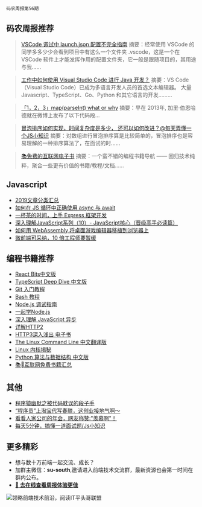 `码农周报第56期`

码农周报推荐
-------


> [VSCode 调试中 launch.json 配置不完全指南](https://www.javascriptc.com/2968.html)
> 摘要：经常使用 VSCode 的同学多多少少会看到项目中有这么一个文件夹 .vscode，这是一个在 VSCode 软件上才能发挥作用的配置文件夹，它一般是跟随项目的，其用途与我……

> [工作中如何使用 Visual Studio Code 进行 Java 开发？](https://www.javascriptc.com/2689.html)
> 摘要：VS Code（Visual Studio Code）已成为多语言开发人员的首选文本编辑器。 大量 Javascript、TypeScript、Go、Python 和其它语言的开发………

> [「1，2，3」map(parseInt) what or why](https://www.javascriptc.com/interview-tips/zh_cn/javascript/array-map-parseint-why/)
> 摘要：早在 2013年, 加里·伯恩哈德就在微博上发布了以下代码段…


> [冒泡排序如何实现，时间复杂度是多少， 还可以如何改进？@每天弄懂一个JS小知识](https://www.javascriptc.com/interview-tips/zh_cn/javascript/javascript-array-sort/)
> 摘要：对数组进行冒泡排序算是比较简单的，冒泡排序也是容易理解的一种排序算法了，在面试的时……


> [📚免费的互联网电子书](https://www.javascriptc.com/books-navigation)
> 摘要：一个蛮不错的编程书籍导航 —— 回归技术纯粹，聚合一些更有价值的书籍/教程/文档……


Javascript
-------

+ [2019文章分类汇总](https://mp.weixin.qq.com/s/6m7pA5Gtq8zUPvJQ43ilFg)
+ [如何在 JS 循环中正确使用 async 与 await](https://www.javascriptc.com/3456.html)
+ [一杯茶的时间，上手 Express 框架开发](https://www.javascriptc.com/3170.html)
+ [深入理解JavaScript系列（10）- JavaScript核心（晋级高手必读篇）](https://www.javascriptc.com/3615.html)
+ [如何用 WebAssembly 将桌面游戏编辑器移植到浏览器上](https://www.javascriptc.com/3121.html)
+ [微前端可采纳，10 倍工程师要暂缓](https://www.javascriptc.com/3122.html)


编程书籍推荐
-------

- [React Bits中文版](https://www.javascriptc.com/books/react-bits-cn/)
- [TypeScript Deep Dive 中文版](https://www.javascriptc.com/books/typescript-deep-dive/)
- [Git 入门教程](https://www.javascriptc.com/books/git-tutorial/)
- [Bash 教程](https://www.javascriptc.com/books/bash-tutorial/)
- [Node.js 调试指南](https://www.javascriptc.com/books/node-in-debugging/)
- [一起学Node.js](https://www.javascriptc.com/books/learn-nodejs/)
- [深入理解 JavaScript 异步](https://www.javascriptc.com/books/javascript-async-tutorial/)
- [详解HTTP2](https://www.javascriptc.com/books/http2-explained/)
- [HTTP3深入浅出 电子书](https://www.javascriptc.com/books/http3-explained/)
- [The Linux Command Line 中文翻译版](https://www.javascriptc.com/books/linux-command-line/)
- [Linux 内核揭秘](https://www.javascriptc.com/books/linux-insides-cn/)
- [Python 算法与数据结构 中文版](https://www.javascriptc.com/books/python-data-structure-cn/)
- [📚互联网免费书籍汇总](https://www.javascriptc.com/books-navigation)

其他
-------
+ [程序猿幽默之被代码耽误的段子手](https://www.javascriptc.com/3564.html)
+ [“程序员”上淘宝代写春联，这创业接地气啊～](https://mp.weixin.qq.com/s/UgeCgzrr7coBcLFENEncxg)
+ [看看人家公司的年会，网友称赞:"羡慕啊"！](https://mp.weixin.qq.com/s/8iuwhiuxdpLQ0LWugxxokw)
+ [每天5分钟，搞懂一道面试题/Js小知识](https://www.javascriptc.com/interview-tips/)



更多精彩
-------
+ 想与数十万前端一起交流、成长？
+ 加群主微信：**su-south**,邀请进入前端技术交流群，最新资源也会第一时间在群内公布。
+ **[:lollipop: 去在线查看周报体验更佳](https://www.javascriptc.com/category/javascript-weekly)**

![领略前端技术前沿，阅读IT平头哥联盟](https://user-images.githubusercontent.com/18324563/70633966-608b2980-1c6c-11ea-8123-34f1fd13484e.png)




